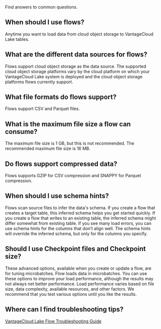 Find answers to common questions.

## When should I use flows?


Anytime you want to load data from cloud object storage to VantageCloud Lake tables.

## What are the different data sources for flows?


Flows support cloud object storage as the data source. The supported cloud object storage platforms vary by the cloud platform on which your VantageCloud Lake system is deployed and the cloud object storage platforms flows currently support.

## What file formats do flows support?


Flows support CSV and Parquet files.

## What is the maximum file size a flow can consume?


The maximum file size is 1 GB, but this is not recommended. The recommended maximum file size is 16 MB.

## Do flows support compressed data?


Flows supports GZIP for CSV compression and SNAPPY for Parquet compression.

## When should I use schema hints?


Flows scan source files to infer the data's schema. If you create a flow that creates a target table, this inferred schema helps you get started quickly. If you create a flow that writes to an existing table, the inferred schema might differ somewhat from existing table. If you see many load errors, you can use schema hints for the columns that don’t align well. The schema hints will override the inferred schema, but only for the columns you specify.

## Should I use Checkpoint files and Checkpoint size?


These advanced options, available when you create or update a flow, are for tuning microbatches. Flow loads data in microbatches. You can use these options to improve your load performance, although the results may not always net better performance. Load performance varies based on file size, data complexity, available resources, and other factors. We recommend that you test various options until you like the results.

## Where can I find troubleshooting tips?


[VantageCloud Lake Flow Troubleshooting Guide](pel1691713437487.md)

